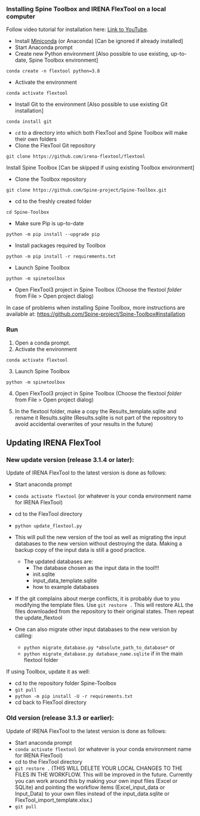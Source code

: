 ### Installing Spine Toolbox and IRENA FlexTool on a local computer

Follow video tutorial for installation here: [Link to YouTube](https://youtu.be/N3qB0rzxPYw).

- Install [Miniconda](https://docs.conda.io/en/latest/miniconda.html) (or Anaconda)  [Can be ignored if already installed]
- Start Anaconda prompt
- Create new Python environment [Also possible to use existing, up-to-date, Spine Toolbox environment]

```shell
conda create -n flextool python=3.8
```

- Activate the environment

```shell
conda activate flextool
```

- Install Git to the environment [Also possible to use existing Git installation]

```shell
conda install git
```

- `cd` to a directory into which both FlexTool and Spine Toolbox will make their own folders
- Clone the FlexTool Git repository

```shell
git clone https://github.com/irena-flextool/flextool
```

Install Spine Toolbox [Can be skipped if using existing Toolbox environment]

- Clone the Toolbox repository

```shell
git clone https://github.com/Spine-project/Spine-Toolbox.git
```

- cd to the freshly created folder

```shell
cd Spine-Toolbox
```

- Make sure Pip is up-to-date

```shell
python -m pip install --upgrade pip
```

- Install packages required by Toolbox

```shell
python -m pip install -r requirements.txt
```

- Launch Spine Toolbox

```shell
python -m spinetoolbox
```

- Open FlexTool3 project in Spine Toolbox (Choose the flextool *folder* from File > Open project dialog)

In case of problems when installing Spine Toolbox, more instructions are available at: https://github.com/Spine-project/Spine-Toolbox#installation

### Run
1. Open a conda prompt.
2. Activate the environment

```shell
conda activate flextool
```
3. Launch Spine Toolbox

```shell
python -m spinetoolbox
```

4. Open FlexTool3 project in Spine Toolbox (Choose the flextool *folder* from File > Open project dialog)

5. In the flextool folder, make a copy the Results_template.sqlite and rename it Results.sqlite (Results.sqlite is not part of the repository to avoid accidental overwrites of your results in the future) 

## Updating IRENA FlexTool

### New update version (release 3.1.4 or later):
Update of IRENA FlexTool to the latest version is done as follows:

- Start anaconda prompt
- `conda activate flextool` (or whatever is your conda environment name for IRENA FlexTool)
- cd to the FlexTool directory
- `python update_flextool.py`
- This will pull the new version of the tool as well as migrating the input databases to the new version without destroying the data. Making a backup copy of the input data is still a good practice.
    - The updated databases are: 
        - The database chosen as the input data in the tool!!!
        - init.sqlite
        - input_data_template.sqlite
        - how to example databases
- If the git complains about merge conflicts, it is probably due to you modifying the template files. Use `git restore .` This will restore ALL the files downloaded from the repository to their original states. Then repeat the update_flextool

- One can also migrate other input databases to the new version by calling:
    - `python migrate_database.py *absolute_path_to_database*` or
    - `python migrate_database.py database_name.sqlite` if in the main flextool folder

If using Toolbox, update it as well:

- cd to the repository folder Spine-Toolbox
- `git pull`
- `python -m pip install -U -r requirements.txt`
- cd back to FlexTool directory


### Old version (release 3.1.3 or earlier):
Update of IRENA FlexTool to the latest version is done as follows:

- Start anaconda prompt
- `conda activate flextool` (or whatever is your conda environment name for IRENA FlexTool)
- cd to the FlexTool directory
- `git restore .` (THIS WILL DELETE YOUR LOCAL CHANGES TO THE FILES IN THE WORKFLOW. This will be improved in the future. Currently you can work around this by making your own input files (Excel or SQLite) and pointing the workflow items (Excel_input_data or Input_Data) to your own files instead of the input_data.sqlite or FlexTool_import_template.xlsx.) 
- `git pull`
